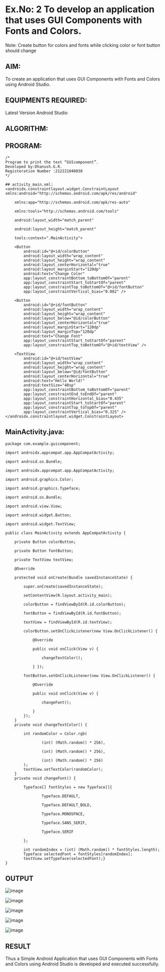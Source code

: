 # Ex.No: 2 To develop an application that uses GUI Components with Fonts and Colors. 
Note: Create button for colors and fonts while clicking color or font button should change 


## AIM:

To create an application that uses GUI Components with Fonts and Colors using Android Studio.

## EQUIPMENTS REQUIRED:

Latest Version Android Studio

## ALGORITHM:


## PROGRAM:
```
/*
Program to print the text “GUIcomponent”.
Developed by:Dhanush.G.R.
Registeration Number :212221040038
*/
```

```
## activity_main.xml:
<androidx.constraintlayout.widget.ConstraintLayout xmlns:android="http://schemas.android.com/apk/res/android"

    xmlns:app="http://schemas.android.com/apk/res-auto"

    xmlns:tools="http://schemas.android.com/tools"

    android:layout_width="match_parent"

    android:layout_height="match_parent"

    tools:context=".MainActivity">

    <Button
        android:id="@+id/colorButton"
        android:layout_width="wrap_content"
        android:layout_height="wrap_content"
        android:layout_centerHorizontal="true"
        android:layout_marginStart="120dp"
        android:text="Change Color"
        app:layout_constraintBottom_toBottomOf="parent"
        app:layout_constraintStart_toStartOf="parent"
        app:layout_constraintTop_toBottomOf="@+id/fontButton"
        app:layout_constraintVertical_bias="0.082" />

    <Button
        android:id="@+id/fontButton"
        android:layout_width="wrap_content"
        android:layout_height="wrap_content"
        android:layout_below="@id/colorButton"
        android:layout_centerHorizontal="true"
        android:layout_marginStart="120dp"
        android:layout_marginTop="120dp"
        android:text="Change Font"
        app:layout_constraintStart_toStartOf="parent"
        app:layout_constraintTop_toBottomOf="@+id/textView" />

    <TextView
        android:id="@+id/textView"
        android:layout_width="wrap_content"
        android:layout_height="wrap_content"
        android:layout_below="@id/fontButton"
        android:layout_centerHorizontal="true"
        android:text="Hello World!"
        android:textSize="40sp"
        app:layout_constraintBottom_toBottomOf="parent"
        app:layout_constraintEnd_toEndOf="parent"
        app:layout_constraintHorizontal_bias="0.435"
        app:layout_constraintStart_toStartOf="parent"
        app:layout_constraintTop_toTopOf="parent"
        app:layout_constraintVertical_bias="0.325" />
</androidx.constraintlayout.widget.ConstraintLayout>

```

## MainActivity.java:
```
package com.example.guicomponent;

import androidx.appcompat.app.AppCompatActivity;

import android.os.Bundle;

import androidx.appcompat.app.AppCompatActivity;

import android.graphics.Color;

import android.graphics.Typeface;

import android.os.Bundle;

import android.view.View;

import android.widget.Button;

import android.widget.TextView;

public class MainActivity extends AppCompatActivity {

    private Button colorButton;

    private Button fontButton;

    private TextView textView;

    @Override

    protected void onCreate(Bundle savedInstanceState) {

        super.onCreate(savedInstanceState);

        setContentView(R.layout.activity_main);

        colorButton = findViewById(R.id.colorButton);

        fontButton = findViewById(R.id.fontButton);

        textView = findViewById(R.id.textView);

        colorButton.setOnClickListener(new View.OnClickListener() {

            @Override

            public void onClick(View v) {

                changeTextColor();

            } });

        fontButton.setOnClickListener(new View.OnClickListener() {

            @Override

            public void onClick(View v) {

                changeFont();

            }
        });
    }
    private void changeTextColor() {

        int randomColor = Color.rgb(

                (int) (Math.random() * 256),

                (int) (Math.random() * 256),

                (int) (Math.random() * 256)
        );
        textView.setTextColor(randomColor);
    }
    private void changeFont() {

        Typeface[] fontStyles = new Typeface[]{

                Typeface.DEFAULT,

                Typeface.DEFAULT_BOLD,

                Typeface.MONOSPACE,

                Typeface.SANS_SERIF,

                Typeface.SERIF

        };

        int randomIndex = (int) (Math.random() * fontStyles.length);
        Typeface selectedFont = fontStyles[randomIndex];
        textView.setTypeface(selectedFont);}
}
```
## OUTPUT
![image](https://github.com/Dhanush12022004/Mobile-Application-Development/assets/128135558/ffc9b8f3-a744-4002-8ba7-1cb9dfd07b40)

![image](https://github.com/Dhanush12022004/Mobile-Application-Development/assets/128135558/206639ee-af70-4329-be43-28a50b2cd815)

![image](https://github.com/Dhanush12022004/Mobile-Application-Development/assets/128135558/3051295c-5565-4fc6-ab6c-33789c62fa52)

![image](https://github.com/Dhanush12022004/Mobile-Application-Development/assets/128135558/140d87e6-578d-4d5c-a36f-13d5e4c3480b)

![image](https://github.com/Dhanush12022004/Mobile-Application-Development/assets/128135558/2dd48402-05a4-45a4-9a30-3c3e0ea211ff)


## RESULT
Thus a Simple Android Application that uses GUI Components with Fonts and Colors using Android Studio is developed and executed successfully.


